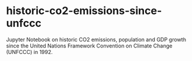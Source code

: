 # historic-co2-emissions-since-unfccc
Jupyter Notebook on historic CO2 emissions, population and GDP growth since the United Nations Framework Convention on Climate Change (UNFCCC) in 1992.
